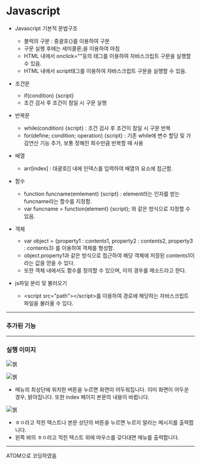 # Javascript

- Javascript 기본적 문법구조   
  + 블럭의 구분 : 중괄호{}를 이용하여 구분   
  + 구문 실행 후에는 세미콜론;을 이용하여 마침   
  + HTML 내에서 onclick=""등의 태그를 이용하여 자바스크립트 구문을 실행할 수 있음.   
  + HTML 내에서 script태그를 이용하여 자바스크립트 구문을 실행할 수 있음.   
   
- 조건문   
  + if(condition) {script}   
  + 조건 검사 후 조건이 참일 시 구문 실행    
   
- 반복문   
  + while(condition) {script} : 조건 검사 후 조건이 참일 시 구문 반복   
  + for(define; condition; operation) {script} : 기존 while에 변수 할당 및 가감연산 기능 추가, 보통 정해진 회수만큼 반복할 때 사용   
    
- 배열    
  + arr[index] : 대괄호[] 내에 인덱스를 입력하여 배열의 요소에 접근함.   
  
- 함수   
  + function funcname(emlement) {script} : element라는 인자를 받는 funcname라는 함수를 지정함.
  + var funcname = function(element) {script}; 와 같은 방식으로 지정할 수 있음.
   
- 객체   
  + var object = {property1 : contents1, property2 : contents2, property3 : contents3} 를 이용하여 객체를 형성함.
  + object.property1과 같은 방식으로 접근하여 해당 객체에 저장된 contents1이라는 값을 얻을 수 있다.
  + 또한 객체 내에서도 함수를 정의할 수 있으며, 이의 경우를 메소드라고 한다.
  
- js파일 분리 및 불러오기
  + &lt;script src="path">&lt;/script>를 이용하여 경로에 해당하는 자바스크립트 파일을 불러올 수 있다.

----------------------
### 추가된 기능

  
   
   
   


----------------------
### 실행 이미지

![웱](https://raw.githubusercontent.com/junhyuk0801/WebStudy/master/Javascript/runcapture.JPG)   
   
![웱](https://raw.githubusercontent.com/junhyuk0801/WebStudy/master/Javascript/runcapture2.JPG)  
- 메뉴의 최상단에 위치한 버튼을 누르면 화면이 어두워집니다. 이미 화면이 어두운 경우, 밝아집니다. 또한 index 페이지 본문의 내용이 바뀝니다.
   
![웱](https://raw.githubusercontent.com/junhyuk0801/WebStudy/master/Javascript/runcapture3.JPG)   
- ㅎㅇ라고 적힌 텍스트나 본문 상단의 버튼을 누르면 누르지 말라는 메시지를 출력합니다.   
- 왼쪽 바의 ㅎㅇ라고 적힌 텍스트 위에 마우스를 갖다대면 메뉴를 출력합니다.   
----------------------

ATOM으로 코딩하였음
